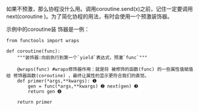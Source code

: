 如果不预激，那么协程没什么用。调用coroutine.send\(x\)之前，记住一定要调用next\(coroutine \)。为了简化协程的用法，有时会使用一个预激装饰器。

示例中的coroutine装 饰器是一例：

    from functools import wraps

    def coroutine(func):
        """装饰器:向前执行到第一个`yield`表达式，预激`func`"""

        @wraps(func) #wraps修饰器作用：就是将 被修饰的函数(func) 的一些属性值赋值给 修饰器函数(coroutine) ，最终让属性的显示更符合我们的直觉。
        def primer(*args,**kwargs): ➊
            gen = func(*args,**kwargs) ➋ next(gen) ➌
            return gen ➍

        return primer



